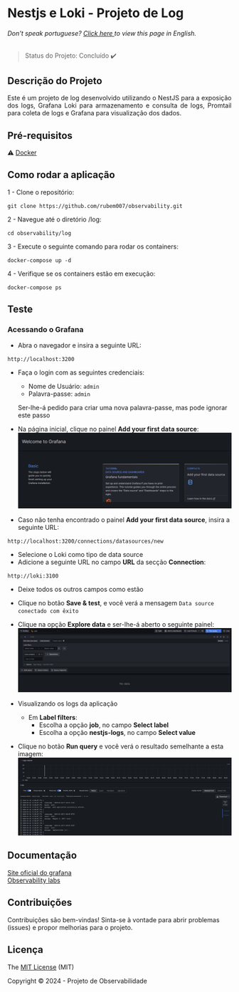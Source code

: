 <h1>Nestjs e Loki - Projeto de Log</h1>

<h6> Don't speak portuguese? <a href="https://github.com/rubem007/observability/blob/main/log/README.md"> Click here </a> to view this page in English. </h6>

> Status do Projeto: Concluído :heavy_check_mark:

## Descrição do Projeto
<p align="justify">
Este é um projeto de log desenvolvido utilizando o NestJS para a exposição dos logs, Grafana Loki para armazenamento e consulta de logs, Promtail para coleta de logs e Grafana para visualização dos dados.
</p>

## Pré-requisitos
:warning: [Docker](https://www.docker.com/products/docker-desktop/)

## Como rodar a aplicação
 1 - Clone o repositório: 
 ```
 git clone https://github.com/rubem007/observability.git
 ```
 2 - Navegue até o diretório /log: 
 ```
 cd observability/log
 ```
 3 - Execute o seguinte comando para rodar os containers: 
 ```
 docker-compose up -d
 ```
 4 - Verifique se os containers estão em execução: 
 ```
 docker-compose ps
 ```

## Teste
### Acessando o Grafana
 - Abra o navegador e insira a seguinte URL: 
 ```
 http://localhost:3200
 ```
 
 - Faça o login com as seguintes credenciais:
   - Nome de Usuário: `admin`
   - Palavra-passe: `admin`
  
   Ser-lhe-á pedido para criar uma nova palavra-passe, mas pode ignorar este passo

 - Na página inicial, clique no painel **Add your first data source**:
 ![alt text](https://github.com/rubem007/observability/raw/dev/log/images/grafana-homepage.png "Grafana Homepage")

 - Caso não tenha encontrado o painel **Add your first data source**, insira a seguinte URL:
 ```
 http://localhost:3200/connections/datasources/new
 ```
 
 - Selecione o Loki como tipo de data source
 - Adicione a seguinte URL no campo **URL** da secção **Connection**:
 ```
 http://loki:3100
 ```
 - Deixe todos os outros campos como estão
 - Clique no botão **Save & test**, e você verá a mensagem `Data source conectado com êxito`

 - Clique na opção **Explore data** e ser-lhe-á aberto o seguinte painel:
 ![alt text](https://github.com/rubem007/observability/raw/dev/log/images/grafana-loki-panel.png "Grafana Loki Panel")

 - Visualizando os logs da aplicação
   - Em **Label filters**:
     - Escolha a opção **job**, no campo **Select label** 
     - Escolha a opção **nestjs-logs**, no campo **Select value** 

 - Clique no botão **Run query** e você verá o resultado semelhante a esta imagem:
  ![alt text](https://github.com/rubem007/observability/raw/dev/log/images/grafana-log-visualization.png "Grafana Log Visualization")

## Documentação
  <a href="https://www.grafana.com/">Site oficial do grafana</a><br>
  <a href="https://observability.courselabs.co/">Observability labs</a>

## Contribuições
Contribuições são bem-vindas! Sinta-se à vontade para abrir problemas (issues) e propor melhorias para o projeto.

## Licença
The [MIT License]() (MIT)

Copyright :copyright: 2024 - Projeto de Observabilidade
